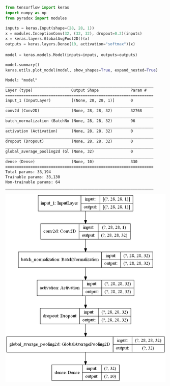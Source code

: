 ```python
from tensorflow import keras
import numpy as np
from pyradox import modules
```


```python
inputs = keras.Input(shape=(28, 28, 1))
x = modules.InceptionConv(32, (32, 32), dropout=0.2)(inputs)
x = keras.layers.GlobalAvgPool2D()(x)
outputs = keras.layers.Dense(10, activation="softmax")(x)

model = keras.models.Model(inputs=inputs, outputs=outputs) 
```


```python
model.summary()
keras.utils.plot_model(model, show_shapes=True, expand_nested=True)
```

    Model: "model"
    _________________________________________________________________
    Layer (type)                 Output Shape              Param #   
    =================================================================
    input_1 (InputLayer)         [(None, 28, 28, 1)]       0         
    _________________________________________________________________
    conv2d (Conv2D)              (None, 28, 28, 32)        32768     
    _________________________________________________________________
    batch_normalization (BatchNo (None, 28, 28, 32)        96        
    _________________________________________________________________
    activation (Activation)      (None, 28, 28, 32)        0         
    _________________________________________________________________
    dropout (Dropout)            (None, 28, 28, 32)        0         
    _________________________________________________________________
    global_average_pooling2d (Gl (None, 32)                0         
    _________________________________________________________________
    dense (Dense)                (None, 10)                330       
    =================================================================
    Total params: 33,194
    Trainable params: 33,130
    Non-trainable params: 64
    _________________________________________________________________
    




![png](output_3_1.png)
